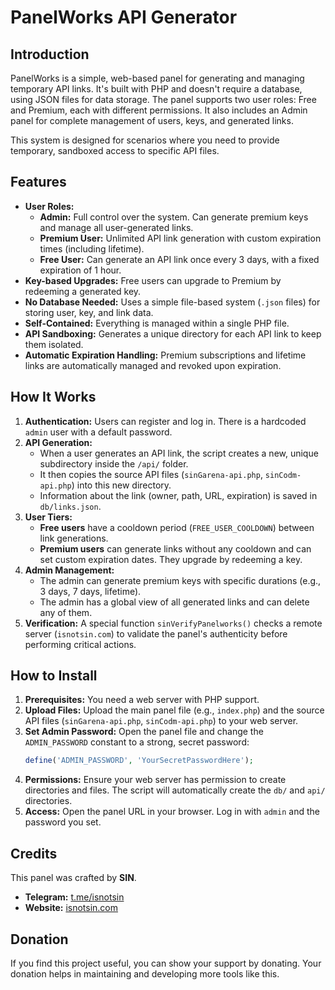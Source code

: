 # PanelWorks API Generator

## Introduction

PanelWorks is a simple, web-based panel for generating and managing temporary API links. It's built with PHP and doesn't require a database, using JSON files for data storage. The panel supports two user roles: Free and Premium, each with different permissions. It also includes an Admin panel for complete management of users, keys, and generated links.

This system is designed for scenarios where you need to provide temporary, sandboxed access to specific API files.

## Features

-   **User Roles:**
    -   **Admin:** Full control over the system. Can generate premium keys and manage all user-generated links.
    -   **Premium User:** Unlimited API link generation with custom expiration times (including lifetime).
    -   **Free User:** Can generate an API link once every 3 days, with a fixed expiration of 1 hour.
-   **Key-based Upgrades:** Free users can upgrade to Premium by redeeming a generated key.
-   **No Database Needed:** Uses a simple file-based system (`.json` files) for storing user, key, and link data.
-   **Self-Contained:** Everything is managed within a single PHP file.
-   **API Sandboxing:** Generates a unique directory for each API link to keep them isolated.
-   **Automatic Expiration Handling:** Premium subscriptions and lifetime links are automatically managed and revoked upon expiration.

## How It Works

1.  **Authentication:** Users can register and log in. There is a hardcoded `admin` user with a default password.
2.  **API Generation:**
    -   When a user generates an API link, the script creates a new, unique subdirectory inside the `/api/` folder.
    -   It then copies the source API files (`sinGarena-api.php`, `sinCodm-api.php`) into this new directory.
    -   Information about the link (owner, path, URL, expiration) is saved in `db/links.json`.
3.  **User Tiers:**
    -   **Free users** have a cooldown period (`FREE_USER_COOLDOWN`) between link generations.
    -   **Premium users** can generate links without any cooldown and can set custom expiration dates. They upgrade by redeeming a key.
4.  **Admin Management:**
    -   The admin can generate premium keys with specific durations (e.g., 3 days, 7 days, lifetime).
    -   The admin has a global view of all generated links and can delete any of them.
5.  **Verification:** A special function `sinVerifyPanelworks()` checks a remote server (`isnotsin.com`) to validate the panel's authenticity before performing critical actions.

## How to Install

1.  **Prerequisites:** You need a web server with PHP support.
2.  **Upload Files:** Upload the main panel file (e.g., `index.php`) and the source API files (`sinGarena-api.php`, `sinCodm-api.php`) to your web server.
3.  **Set Admin Password:** Open the panel file and change the `ADMIN_PASSWORD` constant to a strong, secret password:
    ```php
    define('ADMIN_PASSWORD', 'YourSecretPasswordHere');
    ```
4.  **Permissions:** Ensure your web server has permission to create directories and files. The script will automatically create the `db/` and `api/` directories.
5.  **Access:** Open the panel URL in your browser. Log in with `admin` and the password you set.

## Credits

This panel was crafted by **SIN**.

-   **Telegram:** [t.me/isnotsin](https://t.me/isnotsin)
-   **Website:** [isnotsin.com](https://isnotsin.com)

## Donation

If you find this project useful, you can show your support by donating. Your donation helps in maintaining and developing more tools like this.
